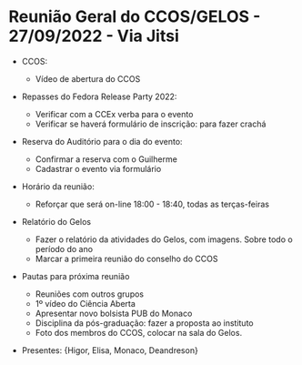 # Reunião Geral do CCOS/GELOS - 27/09/2022 - Via Jitsi

- CCOS:
    - Vídeo de abertura do CCOS
- Repasses do Fedora Release Party 2022:
    - Verificar com a CCEx verba para o evento
    - Verificar se haverá formulário de inscrição: para fazer crachá
- Reserva do Auditório para o dia do evento:
    - Confirmar a reserva com o Guilherme
    - Cadastrar o evento via formulário
- Horário da reunião:
    - Reforçar que será on-line 18:00 - 18:40, todas as terças-feiras
- Relatório do Gelos
    - Fazer o relatório da atividades do Gelos, com imagens. Sobre todo o período do ano
    - Marcar a primeira reunião do conselho do CCOS 
    
- Pautas para próxima reunião
    - Reuniões com outros grupos
    - 1º vídeo do Ciência Aberta
    - Apresentar novo bolsista  PUB do Monaco
    - Disciplina da pós-graduação: fazer a proposta ao instituto
    - Foto dos membros do CCOS, colocar na sala do Gelos. 
- Presentes: {Higor, Elisa, Monaco, Deandreson}
